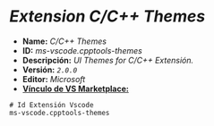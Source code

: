<!-- Autor: Daniel Benjamin Perez Morales -->
<!-- GitHub: https://github.com/DanielPerezMoralesDev13 -->
<!-- Correo electrónico: danielperezdev@proton.me -->

# ***Extension C/C++ Themes***

- **Name:** *C/C++ Themes*
- **ID:** *ms-vscode.cpptools-themes*
- **Descripción:** *UI Themes for C/C++ Extensión.*
- **Versión:** *`2.0.0`*
- **Editor:** *Microsoft*
- **[Vínculo de VS Marketplace:](https://marketplace.visualstudio.com/items?itemName=ms-vscode.cpptools-themes "https://marketplace.visualstudio.com/items?itemName=ms-vscode.cpptools-themes")**

```plaintext
# Id Extensión Vscode
ms-vscode.cpptools-themes
```
